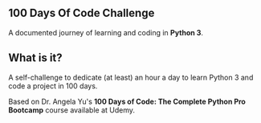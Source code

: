 ## 100 Days Of Code Challenge
A documented journey of learning and coding in <b>Python 3</b>.

## What is it?
A self-challenge to dedicate (at least) an hour a day to learn Python 3 and code a project in 100 days.

Based on Dr. Angela Yu's <b>100 Days of Code: The Complete Python Pro Bootcamp</b> course available at Udemy.
